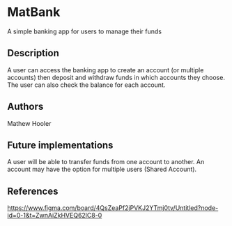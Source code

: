 # MatBank

A simple banking app for users to manage their funds

## Description

A user can access the banking app to create an account (or multiple accounts) then deposit and withdraw funds in which accounts they choose.
The user can also check the balance for each account.

## Authors

Mathew Hooler


## Future implementations

A user will be able to transfer funds from one account to another.
An account may have the option for multiple users (Shared Account).

## References

https://www.figma.com/board/4QsZeaPf2jPVKJ2YTmj0tv/Untitled?node-id=0-1&t=ZwnAiZkHVEQ62lC8-0





